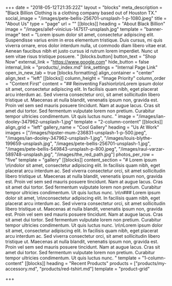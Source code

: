 +++
date = "2018-05-12T21:35:22Z"
layout = "blocks"
meta_description = "Black Billion Clothing is a clothing company based out of Houston TX."
social_image = "/images/pete-bellis-256701-unsplash-1-p-1080.jpeg"
title = "About Us"
type = "page"
url = ""
[[blocks]]
heading = "About Black Billion"
image = "/images/allef-vinicius-147517-unsplash.jpg"
template = "banner-image"
text = "Lorem ipsum dolor sit amet, consectetur adipiscing elit. Suspendisse varius enim in eros elementum tristique. Duis cursus, mi quis viverra ornare, eros dolor interdum nulla, ut commodo diam libero vitae erat. Aenean faucibus nibh et justo cursus id rutrum lorem imperdiet. Nunc ut sem vitae risus tristique posuere.  "
[blocks.button]
button_text = "Shop Now"
external_link = "https://www.google.com"
hide_button = false
internal_link = "products/_index.md"
link_settings = "Internal Page Link"
open_in_new_tab = true
[blocks.formatting]
align_container = "center"
align_text = "left"
[[blocks]]
column_height = "Image Priority"
column_order = "Content First"
content = "## Reinventing Fashion\n\nLorem ipsum dolor sit amet, consectetur adipiscing elit. In facilisis quam nibh, eget placerat arcu interdum ac. Sed viverra consectetur orci, sit amet sollicitudin libero tristique ut. Maecenas at nulla blandit, venenatis ipsum non, gravida est. Proin vel sem sed mauris posuere tincidunt. Nam at augue lacus. Cras sit amet dui tortor. Sed fermentum vulputate lorem non pretium. Curabitur tempor ultricies condimentum. Ut quis luctus nunc.  "
image = "/images/ian-dooley-347962-unsplash-1.jpg"
template = "2-column-content"
[[blocks]]
align_grid = "left"
gallery_name = "Cool Gallery"
heading = "Us At Work"
images = ["/images/hipster-mum-236831-unsplash-1-p-500.jpeg", "/images/ian-dooley-347962-unsplash-1.jpg", "/images/louis-blythe-199659-unsplash.jpg", "/images/pete-bellis-256701-unsplash-1.jpg", "/images/pete-bellis-549843-unsplash-p-800.jpeg", "/images/raul-varzar-589748-unsplash.jpg", "/images/the_red_path.jpg"]
photos_per_row = "five"
template = "gallery"
[[blocks]]
content_section = "# Lorem ipsum \n\ndolor sit amet, consectetur adipiscing elit. In facilisis quam nibh, eget placerat arcu interdum ac. Sed viverra consectetur orci, sit amet sollicitudin libero tristique ut. Maecenas at nulla blandit, venenatis ipsum non, gravida est. Proin vel sem sed mauris posuere tincidunt. Nam at augue lacus. Cras sit amet dui tortor. Sed fermentum vulputate lorem non pretium. Curabitur tempor ultricies condimentum. Ut quis luctus nunc.  \n\n### Lorem ipsum dolor sit amet, \n\nconsectetur adipiscing elit. In facilisis quam nibh, eget placerat arcu interdum ac. Sed viverra consectetur orci, sit amet sollicitudin libero tristique ut. Maecenas at nulla blandit, venenatis ipsum non, gravida est. Proin vel sem sed mauris posuere tincidunt. Nam at augue lacus. Cras sit amet dui tortor. Sed fermentum vulputate lorem non pretium. Curabitur tempor ultricies condimentum. Ut quis luctus nunc.  \n\nLorem ipsum dolor sit amet, consectetur adipiscing elit. In facilisis quam nibh, eget placerat arcu interdum ac. Sed viverra consectetur orci, sit amet sollicitudin libero tristique ut. Maecenas at nulla blandit, venenatis ipsum non, gravida est. Proin vel sem sed mauris posuere tincidunt. Nam at augue lacus. Cras sit amet dui tortor. Sed fermentum vulputate lorem non pretium. Curabitur tempor ultricies condimentum. Ut quis luctus nunc.  "
template = "1-column-content"
[[blocks]]
heading = "Recent Products"
products = ["products/my-accessory.md", "products/red-tshirt.md"]
template = "product-grid"

+++
